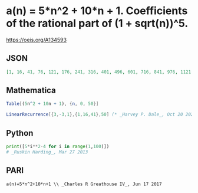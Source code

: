 # a\(n\) \= 5\*n^2 \+ 10\*n \+ 1\. Coefficients of the rational part of \(1 \+ sqrt\(n\)\)^5\.
https://oeis.org/A134593
## JSON
```JSON
[1, 16, 41, 76, 121, 176, 241, 316, 401, 496, 601, 716, 841, 976, 1121, 1276, 1441, 1616, 1801, 1996, 2201, 2416, 2641, 2876, 3121, 3376, 3641, 3916, 4201, 4496, 4801, 5116, 5441, 5776, 6121, 6476, 6841, 7216, 7601, 7996, 8401, 8816, 9241, 9676, 10121]
```
## Mathematica
```Mathematica
Table[(5n^2 + 10n + 1), {n, 0, 50}]
```
```Mathematica
LinearRecurrence[{3,-3,1},{1,16,41},50] (* _Harvey P. Dale_, Oct 20 2023 *)
```
## Python
```Python
print([5*i**2-4 for i in range(1,100)])
# _Ruskin Harding_, Mar 27 2013
```
## PARI
```PARI
a(n)=5*n^2+10*n+1 \\ _Charles R Greathouse IV_, Jun 17 2017
```
